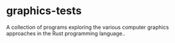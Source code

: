 # graphics-tests
A collection of programs exploring the various computer graphics approaches in the Rust programming language..

